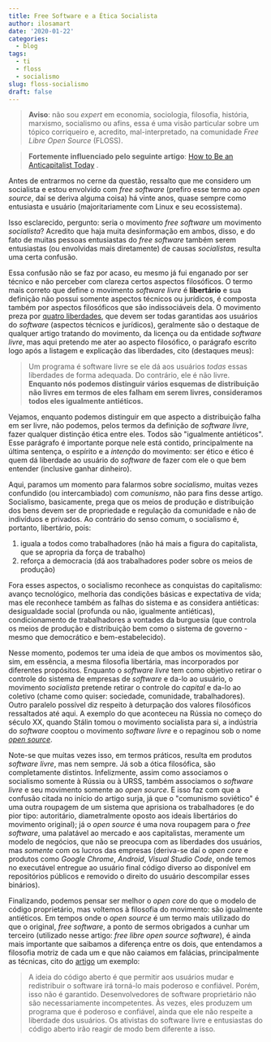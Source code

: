 ```yaml
---
title: Free Software e a Ética Socialista
author: ilosamart
date: '2020-01-22'
categories:
  - blog
tags:
  - ti
  - floss
  - socialismo
slug: floss-socialismo
draft: false
---
```


> **Aviso**: não sou *expert* em economia, sociologia, filosofia,
> história, marxismo, socialismo ou afins, essa é uma visão particular
> sobre um tópico corriqueiro e, acredito, mal-interpretado,
> na comunidade *Free Libre Open Source* (FLOSS).

> **Fortemente influenciado pelo seguinte artigo**: [How to Be an Anticapitalist Today][3] .

Antes de entrarmos no cerne da questão, ressalto que me considero
um socialista e estou envolvido com *free software* (prefiro esse
termo ao *open source*, daí se deriva alguma coisa) há vinte anos,
quase sempre como entusiasta e usuário (majoritariamente com Linux
e seu ecossistema).

Isso esclarecido, pergunto: seria o movimento *free software*
um movimento *socialista*? Acredito que haja muita desinformação em
ambos, disso, e do fato de muitas pessoas entusiastas do *free software* também serem entusiastas (ou envolvidas mais diretamente) de causas *socialistas*, resulta uma certa confusão.

Essa confusão não se faz por acaso, eu mesmo já fui enganado por ser
técnico e não perceber com clareza certos aspectos filosóficos. O termo
mais correto que define o movimento *software livre* é **libertário**
e sua definição não possui somente aspectos técnicos ou jurídicos, é
composta também por aspectos filosóficos que são indissociáveis dela.
O movimento preza por [quatro liberdades][1], que devem ser todas 
garantidas aos usuários do *software* (aspectos técnicos e jurídicos), geralmente são o destaque de qualquer artigo tratando do movimento, da
licença ou da entidade *software livre*, mas aqui pretendo me ater 
ao aspecto filosófico, o parágrafo escrito logo após a listagem e explicação das liberdades, cito (destaques meus):

> Um programa é software livre se ele dá aos usuários *todas* essas
> liberdades de forma adequada. Do contrário, ele é não livre. 
> **Enquanto nós podemos distinguir vários esquemas de distribuição 
> não livres em termos de eles falham em serem livres, consideramos 
> todos eles igualmente antiéticos.**

Vejamos, enquanto podemos distinguir em que aspecto a distribuição
falha em ser livre, não podemos, pelos termos da definição de 
*software livre*, fazer qualquer distinção ética entre eles. Todos
são "igualmente antiéticos". Esse parágrafo é importante porque nele
está contido, principalmente na última sentença, o espírito e a
*intenção* do movimento: ser ético e ético é quem dá liberdade
ao usuário do *software* de fazer com ele o que bem entender (inclusive
ganhar dinheiro).

Aqui, paramos um momento para falarmos sobre *socialismo*, muitas vezes
confundido (ou intercambiado) com *comunismo*, não para fins desse
artigo. Socialismo, basicamente, prega que os meios de produção e distribuição dos bens devem ser de propriedade e regulação da
comunidade e não de indivíduos e privados. Ao contrário do senso comum,
o socialismo é, portanto, libertário, pois:

1. iguala a todos como trabalhadores (não há mais a figura do capitalista, que se apropria da força de trabalho)
1. reforça a democracia (dá aos trabalhadores poder sobre os meios de produção)

Fora esses aspectos, o socialismo reconhece as conquistas do 
capitalismo: avanço tecnológico, melhoria das condições básicas e 
expectativa de vida; mas ele reconhece também as falhas do sistema e as
considera antiéticas: desigualdade social (profunda ou não, igualmente
antiéticas), condicionamento de trabalhadores a vontades da burguesia
(que controla os meios de produção e distribuição bem como o sistema de 
governo - mesmo que democrático e bem-estabelecido).

Nesse momento, podemos ter uma ideia de que ambos os movimentos são,
sim, em essência, a mesma filosofia libertária, mas incorporados por
diferentes propósitos. Enquanto o *software livre* tem como objetivo
retirar o controle do sistema de empresas de *software* e da-lo ao 
usuário, o movimento *socialista* pretende retirar o controle do
*capital* e da-lo ao coletivo (chame como quiser: sociedade, comunidade,
trabalhadores). Outro paralelo possível diz respeito à deturpação dos
valores filosóficos ressaltados até aqui. A exemplo do que aconteceu na
Rússia no começo do século XX, quando Stálin tomou o movimento
socialista para si, a indústria do *software* cooptou o movimento *software livre* e o repaginou sob o nome [*open source*][2].

Note-se que muitas vezes isso, em termos práticos, resulta em produtos
*software livre*, mas nem sempre. Já sob a ótica filosófica, são 
completamente distintos. Infelizmente, assim como associamos o 
socialismo somente à Rússia ou à URSS, também associamos o *software livre* e seu movimento somente ao *open source*. E isso faz com que a confusão citada no início do artigo surja, já que o "comunismo soviético" é uma outra roupagem de um sistema que aprisiona os trabalhadores (e do pior tipo: autoritário, diametralmente oposto aos ideais libertários do movimento original); já o *open source* é uma nova roupagem para o *free software*, uma palatável ao mercado e aos  capitalistas, meramente um modelo de negócios, que não se preocupa com as liberdades dos usuários, mas *somente* com os lucros das empresas (deriva-se daí o *open core* e produtos como *Google Chrome*, *Android*, *Visual Studio Code*, onde temos no executável entregue ao usuário final código diverso ao disponível em repositórios públicos e removido o direito do usuário descompilar esses binários).

Finalizando, podemos pensar ser melhor o *open core* do que o modelo de código proprietário, mas voltemos à filosofia do movimento: são igualmente antiéticos. Em tempos onde o *open source* é um termo mais utilizado do que o original, *free software*, a ponto de sermos obrigados a cunhar um terceiro (utilizado nesse artigo: *free libre open source software*), é ainda mais importante que saibamos a diferença entre os dois, que entendamos a filosofia motriz de cada um e que não caiamos em falácias, principalmente as técnicas, cito do [artigo][2] um exemplo:

> A ideia do código aberto é que permitir aos usuários mudar e redistribuir o software irá torná-lo mais poderoso e confiável. Porém, isso não é garantido. Desenvolvedores de software proprietário não são necessariamente incompetentes. Às vezes, eles produzem um programa que é poderoso e confiável, ainda que ele não respeite a liberdade dos usuários. Os ativistas do software livre e entusiastas do código aberto irão reagir de modo bem diferente a isso.


[1]: https://www.gnu.org/philosophy/free-sw.pt-br.html
[2]: https://www.gnu.org/philosophy/open-source-misses-the-point.pt-br.html
[3]: https://www.jacobinmag.com/2015/12/erik-olin-wright-real-utopias-anticapitalism-democracy/